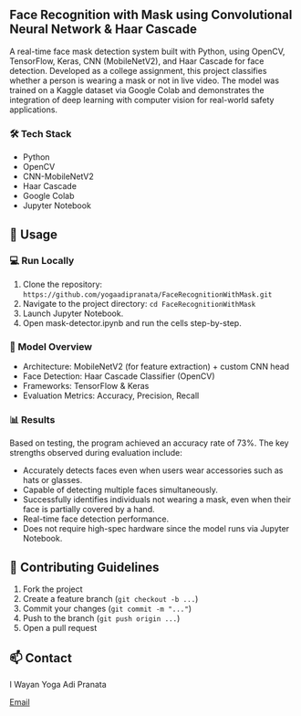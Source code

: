 ## Face Recognition with Mask using Convolutional Neural Network & Haar Cascade

A real-time face mask detection system built with Python, using OpenCV, TensorFlow, Keras, CNN (MobileNetV2), and Haar Cascade for face detection. Developed as a college assignment, this project classifies whether a person is wearing a mask or not in live video. The model was trained on a Kaggle dataset via Google Colab and demonstrates the integration of deep learning with computer vision for real-world safety applications.

### 🛠️ Tech Stack
* Python
* OpenCV
* CNN-MobileNetV2
* Haar Cascade
* Google Colab
* Jupyter Notebook

## 🚀 Usage

### 💻 Run Locally
1. Clone the repository:
```https://github.com/yogaadipranata/FaceRecognitionWithMask.git```
2. Navigate to the project directory:
```cd FaceRecognitionWithMask```
3. Launch Jupyter Notebook.
4. Open mask-detector.ipynb and run the cells step-by-step.

### 🔗 Model Overview
* Architecture: MobileNetV2 (for feature extraction) + custom CNN head
* Face Detection: Haar Cascade Classifier (OpenCV)
* Frameworks: TensorFlow & Keras
* Evaluation Metrics: Accuracy, Precision, Recall

### 📊 Results
Based on testing, the program achieved an accuracy rate of 73%. The key strengths observed during evaluation include:
* Accurately detects faces even when users wear accessories such as hats or glasses.
* Capable of detecting multiple faces simultaneously.
* Successfully identifies individuals not wearing a mask, even when their face is partially covered by a hand.
* Real-time face detection performance.
* Does not require high-spec hardware since the model runs via Jupyter Notebook.

## 🤝 Contributing Guidelines
1. Fork the project
2. Create a feature branch (```git checkout -b ...```)
3. Commit your changes (```git commit -m "..."```)
4. Push to the branch (```git push origin ...```)
5. Open a pull request

## 📫 Contact
I Wayan Yoga Adi Pranata

[Email](mailto:yogaadipranata10@gmail.com)
